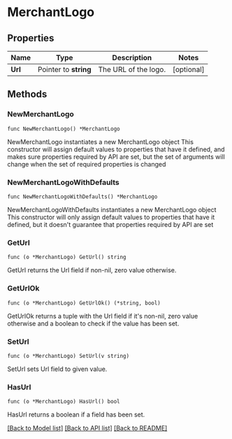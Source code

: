# MerchantLogo

## Properties

Name | Type | Description | Notes
------------ | ------------- | ------------- | -------------
**Url** | Pointer to **string** | The URL of the logo. | [optional] 

## Methods

### NewMerchantLogo

`func NewMerchantLogo() *MerchantLogo`

NewMerchantLogo instantiates a new MerchantLogo object
This constructor will assign default values to properties that have it defined,
and makes sure properties required by API are set, but the set of arguments
will change when the set of required properties is changed

### NewMerchantLogoWithDefaults

`func NewMerchantLogoWithDefaults() *MerchantLogo`

NewMerchantLogoWithDefaults instantiates a new MerchantLogo object
This constructor will only assign default values to properties that have it defined,
but it doesn't guarantee that properties required by API are set

### GetUrl

`func (o *MerchantLogo) GetUrl() string`

GetUrl returns the Url field if non-nil, zero value otherwise.

### GetUrlOk

`func (o *MerchantLogo) GetUrlOk() (*string, bool)`

GetUrlOk returns a tuple with the Url field if it's non-nil, zero value otherwise
and a boolean to check if the value has been set.

### SetUrl

`func (o *MerchantLogo) SetUrl(v string)`

SetUrl sets Url field to given value.

### HasUrl

`func (o *MerchantLogo) HasUrl() bool`

HasUrl returns a boolean if a field has been set.


[[Back to Model list]](../README.md#documentation-for-models) [[Back to API list]](../README.md#documentation-for-api-endpoints) [[Back to README]](../README.md)


